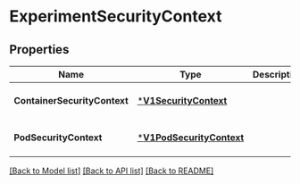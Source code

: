 # ExperimentSecurityContext

## Properties
Name | Type | Description | Notes
------------ | ------------- | ------------- | -------------
**ContainerSecurityContext** | [***V1SecurityContext**](v1.SecurityContext.md) |  | [optional] [default to null]
**PodSecurityContext** | [***V1PodSecurityContext**](v1.PodSecurityContext.md) |  | [optional] [default to null]

[[Back to Model list]](../README.md#documentation-for-models) [[Back to API list]](../README.md#documentation-for-api-endpoints) [[Back to README]](../README.md)

